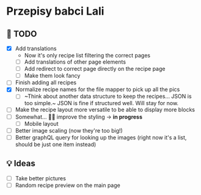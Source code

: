 # Przepisy babci Lali

## 🚀 TODO

- [x] Add translations
  - Now it's only recipe list filtering the correct pages
  - [ ] Add translations of other page elements
  - [ ] Add redirect to correct page directly on the recipe page
  - [ ] Make them look fancy
- [ ] Finish adding all recipes
- [x] Normalize recipe names for the file mapper to pick up all the pics
  - [ ] ~Think about another data structure to keep the recipes... JSON is too simple.~ JSON is fine if structured well. Will stay for now.
- [ ] Make the recipe layout more versatile to be able to display more blocks
- [ ] Somewhat... 🤷‍♀️ improve the styling -> **in progress**
  - [ ] Mobile layout
- [ ] Better image scaling (now they're too big!)
- [ ] Better graphQL query for looking up the images (right now it's a list, should be just one item instead)

## 💡 Ideas

- [ ] Take better pictures
- [ ] Random recipe preview on the main page

